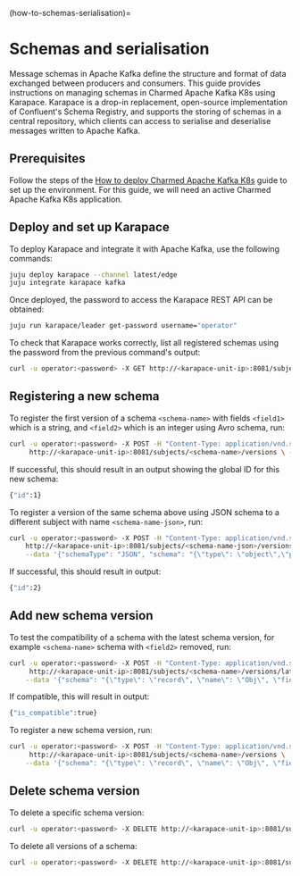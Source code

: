 (how-to-schemas-serialisation)=
# Schemas and serialisation

Message schemas in Apache Kafka define the structure and format of data exchanged between producers and consumers. This guide provides instructions on managing schemas in Charmed Apache Kafka K8s using Karapace. Karapace is a drop-in replacement, open-source implementation of Confluent's Schema Registry, and supports the storing of schemas in a central repository, which clients can access to serialise and deserialise messages written to Apache Kafka.

## Prerequisites

Follow the steps of the [How to deploy Charmed Apache Kafka K8s](https://discourse.charmhub.io/t/charmed-kafka-documentation-how-to-deploy/13261) guide to set up the environment. For this guide, we will need an active Charmed Apache Kafka K8s application.

## Deploy and set up Karapace

To deploy Karapace and integrate it with Apache Kafka, use the following commands:

```bash
juju deploy karapace --channel latest/edge
juju integrate karapace kafka
```

Once deployed, the password to access the Karapace REST API can be obtained:

```bash
juju run karapace/leader get-password username="operator"
```

To check that Karapace works correctly, list all registered schemas using the password from the previous command's output:

```bash
curl -u operator:<password> -X GET http://<karapace-unit-ip>:8081/subjects
```

## Registering a new schema

To register the first version of a schema `<schema-name>` with fields `<field1>` which is a string, and `<field2>` which is an integer using Avro schema, run:

```bash
curl -u operator:<password> -X POST -H "Content-Type: application/vnd.schemaregistry.v1+json" \
     http://<karapace-unit-ip>:8081/subjects/<schema-name>/versions \ --data '{"schema": "{\"type\": \"record\", \"name\": \"Obj\", \"fields\":[{\"name\": \"<field1>\", \"type\": \"string\"},{\"name\": \"<field2>\", \"type\": \"int\"}]}"}'
```

If successful, this should result in an output showing the global ID for this new schema:

```bash
{"id":1}
```

To register a version of the same schema above using JSON schema to a different subject with name `<schema-name-json>`, run:

```bash
curl -u operator:<password> -X POST -H "Content-Type: application/vnd.schemaregistry.v1+json" \
    http://<karapace-unit-ip>:8081/subjects/<schema-name-json>/versions \
    --data '{"schemaType": "JSON", "schema": "{\"type\": \"object\",\"properties\":{\"<field1>\":{\"type\": \"string\"}, \"<field2>\":{\"type\": \"number\"}},\"additionalProperties\":true}"}'
```

If successful, this should result in output:

```bash
{"id":2}
```

## Add new schema version

To test the compatibility of a schema with the latest schema version, for example `<schema-name>` schema with `<field2>` removed, run:

```bash
curl -u operator:<password> -X POST -H "Content-Type: application/vnd.schemaregistry.v1+json" \
     http://<karapace-unit-ip>:8081/subjects/<schema-name>/versions/latest \
    --data '{"schema": "{\"type\": \"record\", \"name\": \"Obj\", \"fields\":[{\"name\": \"<field1>\", \"type\": \"string\"}]}"}'
```

If compatible, this will result in output:

```bash
{"is_compatible":true}
```

To register a new schema version, run:

```bash
curl -u operator:<password> -X POST -H "Content-Type: application/vnd.schemaregistry.v1+json" \
     http://<karapace-unit-ip>:8081/subjects/<schema-name>/versions \
    --data '{"schema": "{\"type\": \"record\", \"name\": \"Obj\", \"fields\":[{\"name\": \"<field1>\", \"type\": \"string\"}]}"}'
```

## Delete schema version

To delete a specific schema version:

```bash
curl -u operator:<password> -X DELETE http://<karapace-unit-ip>:8081/subjects/<schema-name>/versions/<schema-version>
```

To delete all versions of a schema:

```bash
curl -u operator:<password> -X DELETE http://<karapace-unit-ip>:8081/subjects/<schema-name-json>
```

